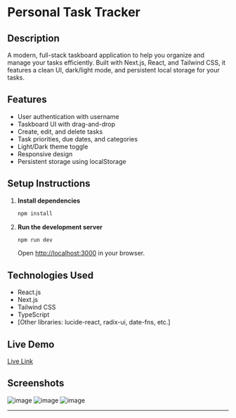 # Personal Task Tracker

## Description

A modern, full-stack taskboard application to help you organize and manage your tasks efficiently. Built with Next.js, React, and Tailwind CSS, it features a clean UI, dark/light mode, and persistent local storage for your tasks.

## Features

- User authentication with username
- Taskboard UI with drag-and-drop
- Create, edit, and delete tasks
- Task priorities, due dates, and categories
- Light/Dark theme toggle
- Responsive design
- Persistent storage using localStorage

## Setup Instructions

1. **Install dependencies**
   ```powershell
   npm install
   ```
2. **Run the development server**
   ```powershell
   npm run dev
   ```
   Open [http://localhost:3000](http://localhost:3000) in your browser.

## Technologies Used

- React.js
- Next.js
- Tailwind CSS
- TypeScript
- [Other libraries: lucide-react, radix-ui, date-fns, etc.]

## Live Demo

[Live Link](https://task-manager-eta-flax.vercel.app/)

## Screenshots


![image](https://github.com/user-attachments/assets/3ec27277-2303-4bc7-b902-1cdf377ae101)
![image](https://github.com/user-attachments/assets/b5b515fe-e857-4d98-b0f3-8f7dc39e2e26)
![image](https://github.com/user-attachments/assets/fc52c788-0c2f-43b0-a650-4a6cfadc7a5d)




---
